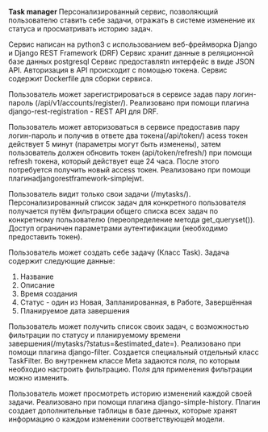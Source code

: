 <strong>Task manager </strong>
Персонализированный сервиc, позволяющий пользователю ставить себе задачи, отражать в системе изменение их статуса и просматривать историю задач.

Сервис написан на python3 с использованием веб-фреймворка Django и Django REST Framework (DRF)
Сервис хранит данные в реляционной базе данных postgresql
Сервис предоставляtn интерфейс в виде JSON API.
Авторизация в API происходит с помощью токена. 
Cервис содержит Dockerfile для сборки сервиса.

Пользователь может зарегистрироваться в сервисе задав пару логин-пароль (/api/v1/accounts/register/). Реализовано при помощи плагина 
django-rest-registration - REST API для DRF.

Пользователь может авторизоваться в сервисе предоставив пару логин-пароль и получив в ответе два токена(/api/token/)
acess токен действует 5 минут (параметры могут быть изменены), затем пользователь должен обновить токен (api/token/refresh/) при помощи refresh токена, который действует еще 24 часа. После этого потребуется получить новый access токен. Реализовано при помощи плагинаdjangorestframework-simplejwt.

Пользователь видит только свои задачи (/mytasks/). Персонализированный список задач для конкретного пользователя получается путём фильтрации общего списка всех задач по конкретному пользователю (переопределение метода get_queryset()). Доступ ограничен параметрами аутентификации (необходимо предоставить токен).

Пользователь может создать себе задачу (Класс Task). Задача содержит следующие данные:
1.	 Название
2.	 Описание
3.	 Время создания
4.	 Статус - один из Новая, Запланированная, в Работе, Завершённая
5.	 Планируемое дата завершения

Пользователь может получить список своих задач, с возможностью фильтрации по статусу и планируемому времени завершения(/mytasks/?status=&estimated_date=). Реализовано при помощи плагина django-filter. Создается специальный отдельный класс TaskFilter. Во внутреннем классе Meta задаются поля, по которым необходио настроить фильтрацию. Поля для применения фильтрации можно изменить.

Пользователь может просмотреть историю изменений каждой своей задачи. Реализовано при помощи плагина django-simple-history. Плагин создает дополнительные таблицы в базе данных, которые хранят информацию о каждом изменении соответствующей модели.
